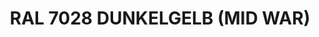 ---
layout: product
title: "RAL 7028 DUNKELGELB (MID WAR)"
price: "300" 
desc: "Akrilna boja 17mL"
img_path: "/assets/img/A.MIG-0010.webp"
brand: "AMMO"
available: false
special_offer: false
new: false
soon: false
cat: "020000"
subcat: "020100"
subsubcat: "020101"
sifra: "A.MIG-0010"
popular: false
---